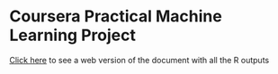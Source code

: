 # Coursera Practical Machine Learning Project
[Click here] to see a web version of the document with all the R outputs

[Click here]:http://rpubs.com/antoniotirri/pml-coursera

